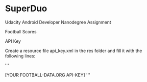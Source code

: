# SuperDuo
Udacity Android Developer Nanodegree Assignment 

Football Scores

API Key

Create a resource file api_key.xml in the res folder and fill it with the following lines:

'''
<?xml version="1.0" encoding="utf-8"?>
<resources>
    <string name="api_key">[YOUR FOOTBALL-DATA.ORG API-KEY]</string>
</resources>
'''
